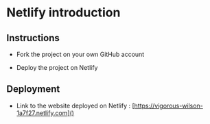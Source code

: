 # Netlify introduction

## Instructions

* Fork the project on your own GitHub account

* Deploy the project on Netlify

## Deployment

* Link to the website deployed on Netlify : [https://vigorous-wilson-1a7f27.netlify.com]()
